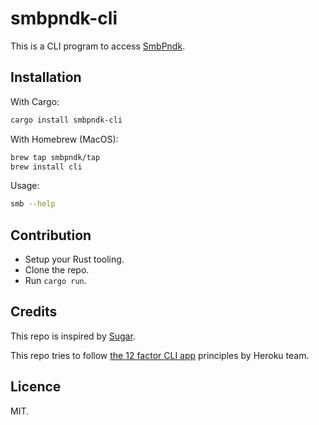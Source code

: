 # smbpndk-cli

This is a CLI program to access [SmbPndk](https://smbpndk.com/).

## Installation

With Cargo:

```bash
cargo install smbpndk-cli
```

With Homebrew (MacOS):

```bash
brew tap smbpndk/tap
brew install cli
```

Usage:

```bash
smb --help
```

## Contribution

- Setup your Rust tooling.
- Clone the repo.
- Run `cargo run`.

## Credits

This repo is inspired by [Sugar](https://github.com/metaplex-foundation/sugar).

This repo tries to follow [the 12 factor CLI app](https://medium.com/@jdxcode/12-factor-cli-apps-dd3c227a0e46) principles by Heroku team.

## Licence

MIT.
